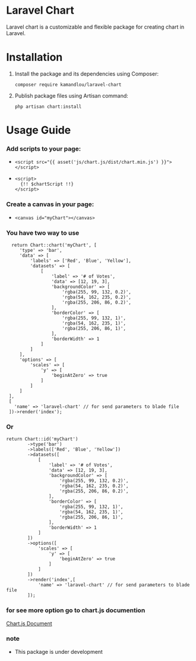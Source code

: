 # Laravel Chart

Laravel chart is a customizable and flexible package for creating chart in Laravel.

# Installation

1. Install the package and its dependencies using Composer:

   `composer require kamandlou/laravel-chart`
2. Publish package files using Artisan command:

   `php artisan chart:install`

# Usage Guide

### Add scripts to your page:
- `<script src="{{ asset('js/chart.js/dist/chart.min.js') }}"></script>`
- ```
  <script>
    {!! $chartScript !!}
  </script>
  ```
### Create a canvas in your page:
- `<canvas id="myChart"></canvas>`
### You have two way to use
   ```
     return Chart::chart('myChart', [
        'type' => 'bar',
        'data' => [
            'labels' => ['Red', 'Blue', 'Yellow'],
            'datasets' => [
                [
                    'label' => '# of Votes',
                    'data' => [12, 19, 3],
                    'backgroundColor' => [
                        'rgba(255, 99, 132, 0.2)',
                        'rgba(54, 162, 235, 0.2)',
                        'rgba(255, 206, 86, 0.2)',
                    ],
                    'borderColor' => [
                        'rgba(255, 99, 132, 1)',
                        'rgba(54, 162, 235, 1)',
                        'rgba(255, 206, 86, 1)',
                    ],
                    'borderWidth' => 1
                ]
            ]
        ],
        'options' => [
            'scales' => [
                'y' => [
                    'beginAtZero' => true
                ]
            ]
        ]
    ],
    [
      'name' => 'laravel-chart' // for send parameters to blade file 
    ])->render('index');
   ```
### Or
```
return Chart::id('myChart')
        ->type('bar')
        ->labels(['Red', 'Blue', 'Yellow'])
        ->datasets([
            [
                'label' => '# of Votes',
                'data' => [12, 19, 3],
                'backgroundColor' => [
                    'rgba(255, 99, 132, 0.2)',
                    'rgba(54, 162, 235, 0.2)',
                    'rgba(255, 206, 86, 0.2)',
                ],
                'borderColor' => [
                    'rgba(255, 99, 132, 1)',
                    'rgba(54, 162, 235, 1)',
                    'rgba(255, 206, 86, 1)',
                ],
                'borderWidth' => 1
            ]
        ])
        ->options([
            'scales' => [
                'y' => [
                    'beginAtZero' => true
                ]
            ]
        ])
        ->render('index',[
            'name' => 'laravel-chart' // for send parameters to blade file 
        ]);
```
### for see more option go to chart.js documention

[Chart.js Document](https://www.chartjs.org/docs/latest/getting-started/)

### note

- This package is under development
